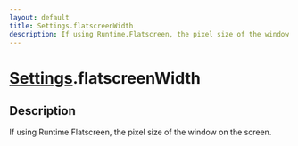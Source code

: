 ```yaml
---
layout: default
title: Settings.flatscreenWidth
description: If using Runtime.Flatscreen, the pixel size of the window on the screen.
---
```

# [Settings]({{site.url}}/Pages/Reference/Settings.html).flatscreenWidth

## Description
If using Runtime.Flatscreen, the pixel size of the
window on the screen.

